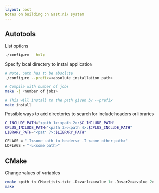 ```yaml
---
layout: post
Notes on building on &ast;nix system
---
```


## Autotools

List options

```bash
./configure --help
```

Specify local directory to install application

```bash
# Note, path has to be absolute
./configure --prefix=<absolute installation path>

# Compile with number of jobs
make -j <number of jobs>

# This will install to the path given by --prefix
make install
```

Possible ways to add directories to search for include headers or libraries

```bash
C_INCLUDE_PATH="<path 1>:<path 2>:$C_INCLUDE_PATH"
CPLUS_INCLUDE_PATH="<path 3>:<path 4>:$CPLUS_INCLUDE_PATH"
LIBRARY_PATH="<path 7>:$LIBRARY_PATH"

CFLAGS = "-I<some path to headers> -I <some other path>"
LDFLAGS = "-L<some path>"
```

## CMake
Change values of variables

```bash
cmake <path to CMakeLists.txt> -D<var1>=<value 1> -D<var2>=<value 2>
make
```
